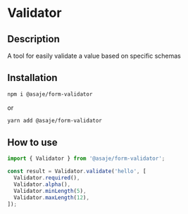 # Validator

## **Description**

A tool for easily validate a value based on specific schemas

## **Installation**

```bash
npm i @asaje/form-validator
```

or

```bash
yarn add @asaje/form-validator
```

## **How to use**

```ts
import { Validator } from '@asaje/form-validator';

const result = Validator.validate('hello', [
  Validator.required(),
  Validator.alpha(),
  Validator.minLength(5),
  Validator.maxLength(12),
]);
```
